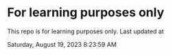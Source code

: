 # For learning purposes only
This repo is for learning purposes only.
Last updated at

Saturday, August 19, 2023 8:23:59 AM

